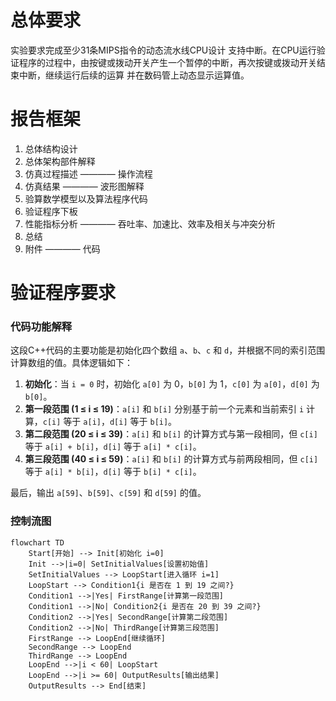 # 总体要求

实验要求完成至少31条MIPS指令的动态流水线CPU设计
支持中断。在CPU运行验证程序的过程中，由按键或拨动开关产生一个暂停的中断，再次按键或拨动开关结束中断，继续运行后续的运算
并在数码管上动态显示运算值。

# 报告框架
1. 总体结构设计
2. 总体架构部件解释
3. 仿真过程描述 ———— 操作流程
4. 仿真结果 ———— 波形图解释
5. 验算数学模型以及算法程序代码
6. 验证程序下板
7. 性能指标分析 ———— 吞吐率、加速比、效率及相关与冲突分析
8. 总结
9. 附件 ———— 代码

# 验证程序要求
### 代码功能解释

这段C++代码的主要功能是初始化四个数组 `a`、`b`、`c` 和 `d`，并根据不同的索引范围计算数组的值。具体逻辑如下：

1. **初始化**：当 `i = 0` 时，初始化 `a[0]` 为 0，`b[0]` 为 1，`c[0]` 为 `a[0]`，`d[0]` 为 `b[0]`。
2. **第一段范围 (1 ≤ i ≤ 19)**：`a[i]` 和 `b[i]` 分别基于前一个元素和当前索引 `i` 计算，`c[i]` 等于 `a[i]`，`d[i]` 等于 `b[i]`。
3. **第二段范围 (20 ≤ i ≤ 39)**：`a[i]` 和 `b[i]` 的计算方式与第一段相同，但 `c[i]` 等于 `a[i] + b[i]`，`d[i]` 等于 `a[i] * c[i]`。
4. **第三段范围 (40 ≤ i ≤ 59)**：`a[i]` 和 `b[i]` 的计算方式与前两段相同，但 `c[i]` 等于 `a[i] * b[i]`，`d[i]` 等于 `b[i] * c[i]`。

最后，输出 `a[59]`、`b[59]`、`c[59]` 和 `d[59]` 的值。

### 控制流图

```mermaid
flowchart TD
    Start[开始] --> Init[初始化 i=0]
    Init -->|i=0| SetInitialValues[设置初始值]
    SetInitialValues --> LoopStart[进入循环 i=1]
    LoopStart --> Condition1{i 是否在 1 到 19 之间?}
    Condition1 -->|Yes| FirstRange[计算第一段范围]
    Condition1 -->|No| Condition2{i 是否在 20 到 39 之间?}
    Condition2 -->|Yes| SecondRange[计算第二段范围]
    Condition2 -->|No| ThirdRange[计算第三段范围]
    FirstRange --> LoopEnd[继续循环]
    SecondRange --> LoopEnd
    ThirdRange --> LoopEnd
    LoopEnd -->|i < 60| LoopStart
    LoopEnd -->|i >= 60| OutputResults[输出结果]
    OutputResults --> End[结束]
```